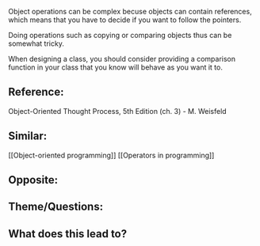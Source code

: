 Object operations can be complex becuse objects can contain references, which means that you have to decide if you want to follow the pointers. 

Doing operations such as copying or comparing objects thus can be somewhat tricky.

When designing a class, you should consider providing a comparison function in your class that you know will behave as you want it to.

## Reference:
Object-Oriented Thought Process, 5th Edition (ch. 3) - M. Weisfeld

## Similar:
[[Object-oriented programming]]
[[Operators in programming]]

## Opposite:

## Theme/Questions:

## What does this lead to?